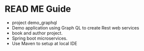 # READ ME Guide
* project demo_graphql
* Demo application using Graph QL to create Rest web services
* book and author   project.
* Spring boot microservices.
* Use Maven to setup at local IDE
